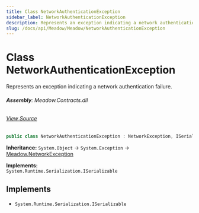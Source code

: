 ```yaml
---
title: Class NetworkAuthenticationException
sidebar_label: NetworkAuthenticationException
description: Represents an exception indicating a network authentication failure.
slug: /docs/api/Meadow/Meadow/NetworkAuthenticationException
---
```

# Class NetworkAuthenticationException
Represents an exception indicating a network authentication failure.

###### **Assembly**: Meadow.Contracts.dll
###### [View Source](https://github.com/WildernessLabs/Meadow.Contracts.git/blob/develop/Source/Meadow.Contracts/Exceptions/NetworkException.cs#L70)
```csharp title="Declaration"
public class NetworkAuthenticationException : NetworkException, ISerializable
```
**Inheritance:** `System.Object` -> `System.Exception` -> [Meadow.NetworkException](../Meadow/NetworkException)

**Implements:**  
`System.Runtime.Serialization.ISerializable`


## Implements

* `System.Runtime.Serialization.ISerializable`
